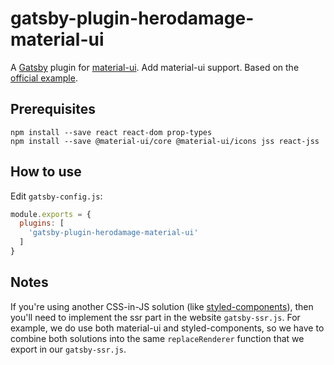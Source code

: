 # gatsby-plugin-herodamage-material-ui

A [Gatsby](https://github.com/gatsbyjs/gatsby) plugin for [material-ui](https://github.com/mui-org/material-ui).
Add material-ui support.
Based on the [official example](https://github.com/mui-org/material-ui/tree/master/examples/gatsby).

## Prerequisites

```
npm install --save react react-dom prop-types
npm install --save @material-ui/core @material-ui/icons jss react-jss
```

## How to use

Edit `gatsby-config.js`:
```javascript
module.exports = {
  plugins: [
    'gatsby-plugin-herodamage-material-ui'
  ]
}
```

## Notes

If you're using another CSS-in-JS solution (like [styled-components](https://github.com/styled-components/styled-components)), then you'll need to implement the ssr part in the website `gatsby-ssr.js`.
For example, we do use both material-ui and styled-components, so we have to combine both solutions into the same `replaceRenderer` function that we export in our `gatsby-ssr.js`.
